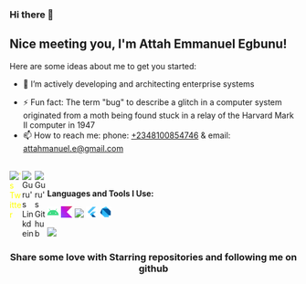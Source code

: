 ### Hi there 👋

## Nice meeting you, I'm Attah Emmanuel Egbunu!
<!--
**attahemma/attahemma** is a ✨ _special_ ✨ repository because its `README.md` (this file) appears on your GitHub profile.
-->
Here are some ideas about me to get you started:

- 🔭 I’m actively developing and architecting enterprise systems
<!--- 😄 Pronouns: ...-->
- ⚡ Fun fact: The term "bug" to describe a glitch in a computer system originated from a moth being found stuck in a relay of the Harvard Mark II computer in 1947
- 📫 How to reach me: phone: <a href="tel:">+2348100854746</a>  & email: <a href="mailto:">attahmanuel.e@gmail.com</a> 
<br/>
<a href="https://twitter.com/geekycoder_ng">
  <img align="left" alt="
  's Twitter" width="22px" src="https://cdn.jsdelivr.net/npm/simple-icons@v3/icons/twitter.svg" style="color: yellow;"/>
</a>
<a href="https://www.linkedin.com/in/emmanuel-attah-b7527a165/">
  <img align="left" alt="Guru's Linkdein" width="22px" src="https://cdn.jsdelivr.net/npm/simple-icons@v3/icons/linkedin.svg" />
</a>
<a href="https://github.com/attahemma">
  <img align="left" alt="Guru's Github" width="22px" src="https://cdn.jsdelivr.net/npm/simple-icons@v3/icons/github.svg" />
</a>
<br>


**Languages and Tools I Use:**  

<code><img height="20" src="https://raw.githubusercontent.com/github/explore/80688e429a7d4ef2fca1e82350fe8e3517d3494d/topics/android/android.png"></code>
<code><img height="20" src="https://raw.githubusercontent.com/github/explore/80688e429a7d4ef2fca1e82350fe8e3517d3494d/topics/kotlin/kotlin.png"></code>
<code><img height="20" src="https://img.icons8.com/?size=100&id=13679&format=png&color=000000"></code>
<code><img height="20" src="https://raw.githubusercontent.com/github/explore/80688e429a7d4ef2fca1e82350fe8e3517d3494d/topics/flutter/flutter.png"></code>
<code><img height="20" src="https://raw.githubusercontent.com/github/explore/80688e429a7d4ef2fca1e82350fe8e3517d3494d/topics/dart/dart.png"></code>

<div>
  <img src="https://github-readme-stats.vercel.app/api/top-langs/?username=attahemma&layout=compact" />
</div>

<div align="center">

### Share some love with Starring repositories and following me on github 

</div>
